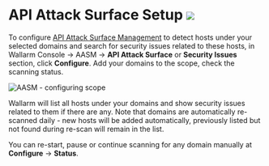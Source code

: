 # API Attack Surface Setup  <a href="../../about-wallarm/subscription-plans/#api-attack-surface"><img src="../../images/api-attack-surface-tag.svg" style="border: none;"></a>

To configure [API Attack Surface Management](overview.md) to detect hosts under your selected domains and search for security issues related to these hosts, in Wallarm Console → AASM → **API Attack Surface** or **Security Issues** section, click **Configure**. Add your domains to the scope, check the scanning status.

![AASM - configuring scope](../images/api-attack-surface/aasm-scope.png)

Wallarm will list all hosts under your domains and show security issues related to them if there are any. Note that domains are automatically re-scanned daily - new hosts will be added automatically, previously listed but not found during re-scan will remain in the list.

You can re-start, pause or continue scanning for any domain manually at **Configure** → **Status**.